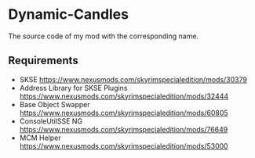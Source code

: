 # Dynamic-Candles
The source code of my mod with the corresponding name.

## Requirements
- SKSE https://www.nexusmods.com/skyrimspecialedition/mods/30379
- Address Library for SKSE Plugins https://www.nexusmods.com/skyrimspecialedition/mods/32444
- Base Object Swapper https://www.nexusmods.com/skyrimspecialedition/mods/60805
- ConsoleUtilSSE NG https://www.nexusmods.com/skyrimspecialedition/mods/76649
- MCM Helper https://www.nexusmods.com/skyrimspecialedition/mods/53000
